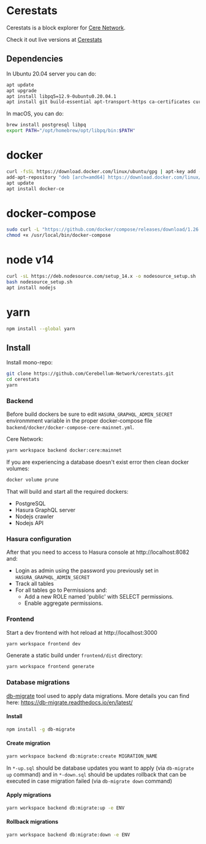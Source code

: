 # Cerestats

Cerestats is a block explorer for [Cere Network](https://cere.network/).

Check it out live versions at [Cerestats](https://stats.cere.network/)

## Dependencies

In Ubuntu 20.04 server you can do:

```bash
apt update
apt upgrade
apt install libpq5=12.9-0ubuntu0.20.04.1
apt install git build-essential apt-transport-https ca-certificates curl software-properties-common libpq-dev
```

In macOS, you can do:
```bash
brew install postgresql libpq
export PATH="/opt/homebrew/opt/libpq/bin:$PATH" 
```

# docker
```bash
curl -fsSL https://download.docker.com/linux/ubuntu/gpg | apt-key add -
add-apt-repository "deb [arch=amd64] https://download.docker.com/linux/ubuntu focal stable"
apt update
apt install docker-ce
```

# docker-compose
```bash
sudo curl -L "https://github.com/docker/compose/releases/download/1.26.2/docker-compose-$(uname -s)-$(uname -m)" -o /usr/local/bin/docker-compose
chmod +x /usr/local/bin/docker-compose
```
# node v14
```bash
curl -sL https://deb.nodesource.com/setup_14.x -o nodesource_setup.sh
bash nodesource_setup.sh
apt install nodejs
```

# yarn
```bash
npm install --global yarn
```

## Install

Install mono-repo:

```bash
git clone https://github.com/Cerebellum-Network/cerestats.git
cd cerestats
yarn
```

### Backend

Before build dockers be sure to edit `HASURA_GRAPHQL_ADMIN_SECRET` environmment variable in the proper docker-compose file `backend/docker/docker-compose-cere-mainnet.yml`.

Cere Network:

```bash
yarn workspace backend docker:cere:mainnet
```

If you are experiencing a database doesn't exist error then clean docker volumes:

```bash
docker volume prune
```



That will build and start all the required dockers:

- PostgreSQL
- Hasura GraphQL server
- Nodejs crawler
- Nodejs API

### Hasura configuration

After that you need to access to Hasura console at http://localhost:8082 and:

- Login as admin using the password you previously set in `HASURA_GRAPHQL_ADMIN_SECRET`
- Track all tables
- For all tables go to Permissions and:
  - Add a new ROLE named 'public' with SELECT permissions.
  - Enable aggregate permissions.


### Frontend

Start a dev frontend with hot reload at http://localhost:3000

```bash
yarn workspace frontend dev
```

Generate a static build under `frontend/dist` directory:

```bash
yarn workspace frontend generate
```

### Database migrations

[db-migrate](https://github.com/db-migrate/node-db-migrate) tool used to apply data migrations. More details you can find here: https://db-migrate.readthedocs.io/en/latest/

#### Install
```bash
npm install -g db-migrate
```

#### Create migration
```bash
yarn workspace backend db:migrate:create MIGRATION_NAME
```

In `*-up.sql` should be database updates you want to apply (via `db-migrate up` command) and in `*-down.sql` should be updates rollback that can be executed in case migration failed (via `db-migrate down` command)

#### Apply migrations
```bash
yarn workspace backend db:migrate:up -e ENV
```

#### Rollback migrations
```bash
yarn workspace backend db:migrate:down -e ENV
```
